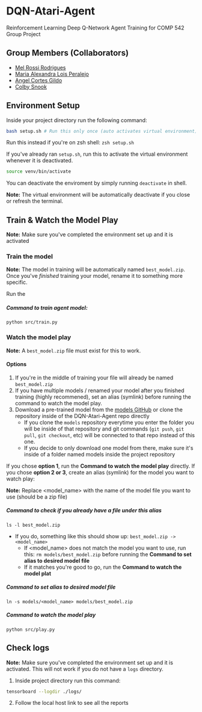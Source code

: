 # DQN-Atari-Agent
Reinforcement Learning Deep Q-Network Agent Training for COMP 542 Group Project

## Group Members (Collaborators)
- [Mel Rossi Rodrigues](https://github.com/mel-rossi)
- [Maria Alexandra Lois Peralejo](https://github.com/MariaAlexandraPeralejo)
- [Angel Cortes Gildo](https://github.com/angcortes)
- [Colby Snook](https://github.com/colbysnook)

## Environment Setup

Inside your project directory run the following command:
  
```bash
bash setup.sh # Run this only once (auto activates virtual environment)
```
Run this instead if you're on zsh shell: `zsh setup.sh`

If you've already ran `setup.sh`, run this to activate the virtual environment whenever it is deactivated.
```bash
source venv/bin/activate
```

You can deactivate the enviroment by simply running `deactivate` in shell. 

**Note:** The virtual environment will be automatically deactivate if you close or refresh the terminal.

## Train & Watch the Model Play

**Note:** Make sure you've completed the environment set up and it is activated

### Train the model

**Note:** The model in training will be automatically named `best_model.zip`. Once you've _finished_ training your model, rename it to something more specific.

Run the 
##### Command to train agent model:
```
python src/train.py
```

### Watch the model play
   
**Note:** A `best_model.zip` file must exist for this to work. 

#### Options
  1. If you're in the middle of training your file will already be named `best_model.zip`
  2. If you have multiple models / renamed your model after you finished training (highly recommened), set an alias (symlink) before running the command to watch the model play.
  3. Download a pre-trained model from the [models GitHub](https://github.com/mel-rossi/models) or clone the repository inside of the DQN-Atari-Agent repo directly
     - If you clone the `models` repository everytime you enter the folder you will be inside of that repository and git commands (`git push`, `git pull`, `git checkout`, etc) will be connected to that repo instead of this one.
     - If you decide to only download one model from there, make sure it's inside of a folder named models inside the project repository

If you chose **option 1**, run the **Command to watch the model play** directly. 
If you chose **option 2 or 3**, create an alias (symlink) for the model you want to watch play: 

**Note:** Replace <model_name> with the name of the model file you want to use (should be a zip file) 

##### Command to check if you already have a file under this alias
```
ls -l best_model.zip
```
  - If you do, something like this should show up: `best_model.zip -> <model_name>`
    - If <model_name> does not match the model you want to use, run this: `rm models/best_model.zip` before running the **Command to set alias to desired model file**
    - If it matches you're good to go, run the **Command to watch the model plat**

##### Command to set alias to desired model file
```
ln -s models/<model_name> models/best_model.zip
```

##### Command to watch the model play
```
python src/play.py
```

## Check logs

**Note:** Make sure you've completed the environment set up and it is activated. This will not work if you do not have a `logs` directory. 

1. Inside project directory run this command:

```bash
tensorboard --logdir ./logs/ 
```
2. Follow the local host link to see all the reports

